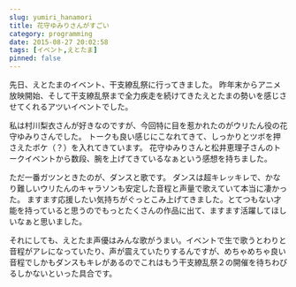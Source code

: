 ```yaml
---
slug: yumiri_hanamori
title: 花守ゆみりさんがすごい
category: programming
date: 2015-08-27 20:02:58
tags: [イベント,えとたま]
pinned: false
---
```


先日、えとたまのイベント、干支繚乱祭に行ってきました。 昨年末からアニメ放映開始、そして干支繚乱祭まで全力疾走を続けてきたえとたまの勢いを感じさせてくれるアツいイベントでした。

私は村川梨衣さんが好きなのですが、今回特に目を惹かれたのがウリたん役の花守ゆみりさんでした。 トークも良い感じにこなれてきて、しっかりとツボを押さえたボケ（？）を入れてきています。 花守ゆみりさんと松井恵理子さんのトークイベントから数段、腕を上げてきているなぁという感想を持ちました。

ただ一番ガツンときたのが、ダンスと歌です。 ダンスは超キレッキレで、かなり難しいウリたんのキャラソンも安定した音程と声量で歌えていて本当に凄かった。 ますます応援したい気持ちがぐっとこみ上げてきました。とてつもない才能を持っていると思うのでもっとたくさんの作品に出て、ますます活躍してほしいなぁと思いました。

それにしても、えとたま声優はみんな歌がうまい。イベントで生で歌うとわりと音程がアレになっていたり、声が震えていたりするんですが、めちゃめちゃ良い音程でしかもダンスもキレがあるのでこれはもう干支繚乱祭２の開催を待ちわびるしかないといった具合です。
